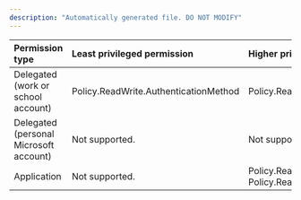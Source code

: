 ```yaml
---
description: "Automatically generated file. DO NOT MODIFY"
---
```


|Permission type|Least privileged permission|Higher privileged permissions|
|:---|:---|:---|
|Delegated (work or school account)|Policy.ReadWrite.AuthenticationMethod|Policy.Read.All|
|Delegated (personal Microsoft account)|Not supported.|Not supported.|
|Application|Not supported.|Policy.Read.All, Policy.ReadWrite.AuthenticationMethod|

